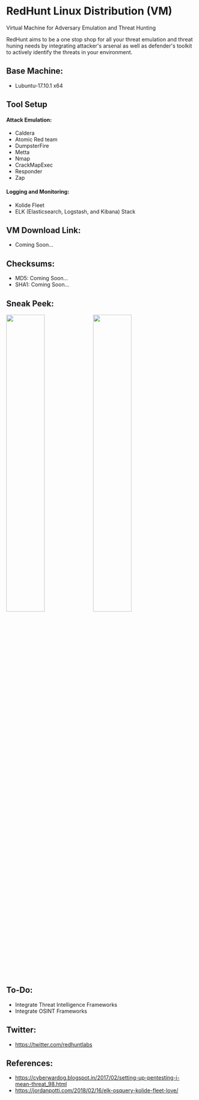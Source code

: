 # RedHunt Linux Distribution (VM)
Virtual Machine for Adversary Emulation and Threat Hunting

RedHunt aims to be a one stop shop for all your threat emulation and threat huning needs by integrating attacker's arsenal as well as defender's toolkit to actively identify the threats in your environment.

## Base Machine: 
* Lubuntu-17.10.1 x64

## Tool Setup
#### Attack Emulation:
* Caldera
* Atomic Red team
* DumpsterFire
* Metta
* Nmap
* CrackMapExec
* Responder
* Zap

#### Logging and Monitoring:
* Kolide Fleet
* ELK (Elasticsearch, Logstash, and Kibana) Stack

## VM Download Link: 
* Coming Soon...

## Checksums: 
* MD5: Coming Soon...
* SHA1: Coming Soon...

## Sneak Peek:
<img src="https://github.com/redhuntlabs/RedHunt-OS/blob/master/Login.jpg" width="45%">  <img src="https://github.com/redhuntlabs/RedHunt-OS/blob/master/Caldera.jpg" width="45%">

## To-Do:
* Integrate Threat Intelligence Frameworks
* Integrate OSINT Frameworks

## Twitter:
* https://twitter.com/redhuntlabs

## References:
* https://cyberwardog.blogspot.in/2017/02/setting-up-pentesting-i-mean-threat_98.html
* https://jordanpotti.com/2018/02/16/elk-osquery-kolide-fleet-love/
